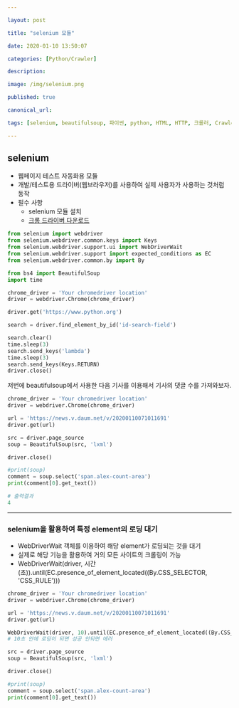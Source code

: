 ```yaml
---

layout: post

title: "selenium 모듈"

date: 2020-01-10 13:50:07

categories: [Python/Crawler]

description:

image: /img/selenium.png

published: true

canonical_url:

tags: [selenium, beautifulsoup, 파이썬, python, HTML, HTTP, 크롤러, Crawler]

---
```


## selenium

- 웹페이지 테스트 자동화용 모듈
- 개발/테스트용 드라이버(웹브라우저)를 사용하여 실제 사용자가 사용하는 것처럼 동작
- 필수 사항
  * selenium 모듈 설치
  * [크롬 드라이버 다운로드](https://chromedriver.chromium.org/downloads)

```python
from selenium import webdriver
from selenium.webdriver.common.keys import Keys
from selenium.webdriver.support.ui import WebDriverWait
from selenium.webdriver.support import expected_conditions as EC
from selenium.webdriver.common.by import By

from bs4 import BeautifulSoup
import time

chrome_driver = 'Your chromedriver location'
driver = webdriver.Chrome(chrome_driver)

driver.get('https://www.python.org')

search = driver.find_element_by_id('id-search-field')

search.clear()
time.sleep(3)
search.send_keys('lambda')
time.sleep(3)
search.send_keys(Keys.RETURN)
driver.close()
```

저번에 beautifulsoup에서 사용한 다음 기사를 이용해서 기사의 댓글 수를 가져와보자.

```python
chrome_driver = 'Your chromedriver location'
driver = webdriver.Chrome(chrome_driver)

url = 'https://news.v.daum.net/v/20200110071011691'
driver.get(url)

src = driver.page_source
soup = BeautifulSoup(src, 'lxml')

driver.close()

#print(soup)
comment = soup.select('span.alex-count-area')
print(comment[0].get_text())
```

```python
# 출력결과
4
```

-----------------------------------

### selenium을 활용하여 특정 element의 로딩 대기
- WebDriverWait 객체를 이용하여 해당 element가 로딩되는 것을 대기
- 실제로 해당 기능을 활용하여 거의 모든 사이트의 크롤링이 가능
- WebDriverWait(driver, 시간(초)).until(EC.presence_of_element_located((By.CSS_SELECTOR, 'CSS_RULE')))

```python
chrome_driver = 'Your chromedriver location'
driver = webdriver.Chrome(chrome_driver)

url = 'https://news.v.daum.net/v/20200110071011691'
driver.get(url)

WebDriverWait(driver, 10).until(EC.presence_of_element_located((By.CSS_SELECTOR, 'span.alex-count-area')))
# 10초 안에 로딩이 되면 성공 안되면 에러

src = driver.page_source
soup = BeautifulSoup(src, 'lxml')

driver.close()

#print(soup)
comment = soup.select('span.alex-count-area')
print(comment[0].get_text())
```
